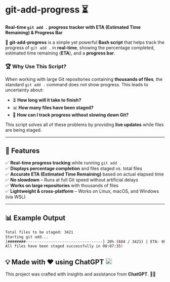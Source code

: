 # git-add-progress ⏳

**Real-time `git add .` progress tracker with ETA (Estimated Time Remaining) & Progress Bar**

🚀 **git-add-progress** is a simple yet powerful **Bash script** that helps track the progress of `git add .` in **real-time**, showing the percentage completed, estimated time remaining (**ETA**), and a **progress bar**. 

### 🏆 **Why Use This Script?**
When working with large Git repositories containing **thousands of files**, the standard `git add .` command does not show progress. This leads to uncertainty about:
- ⏳ **How long will it take to finish?**
- 📊 **How many files have been staged?**
- 🚀 **How can I track progress without slowing down Git?**

This script solves all of these problems by providing **live updates** while files are being staged.

---

## 🎯 **Features**
✅ **Real-time progress tracking** while running `git add .`  
✅ **Displays percentage completion** and files staged vs. total files  
✅ **Accurate ETA (Estimated Time Remaining)** based on actual elapsed time  
✅ **No slowdown** – Runs at full Git speed without artificial delays  
✅ **Works on large repositories** with thousands of files  
✅ **Lightweight & cross-platform** – Works on Linux, macOS, and Windows (via WSL)  

---

## 📊 Example Output
```bash
Total files to be staged: 3421
Starting git add...
[########----------------------------------] 20% (684 / 3421) | ETA: 00:05:12
All files have been staged successfully in 00:07:35!
```

## 💡 Made with ❤️ using ChatGPT <img src="https://upload.wikimedia.org/wikipedia/commons/0/04/ChatGPT_logo.svg" alt="ChatGPT Logo" width="20">

This project was crafted with insights and assistance from **ChatGPT**. 🤖✨  
